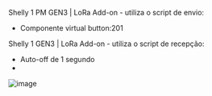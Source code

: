 Shelly 1 PM GEN3 |  LoRa Add-on -  utiliza o script de envio:
  -  Componente virtual button:201

Shelly 1 GEN3 |  LoRa Add-on - utiliza o script de recepção:
  - Auto-off de 1 segundo
  - 
![image](https://github.com/user-attachments/assets/96d6c69b-bf87-40db-8e36-fdeb946d7231)

